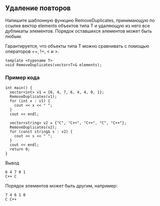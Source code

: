 Удаление повторов
-----------------

Напишите шаблонную функцию RemoveDuplicates, принимающую по ссылке вектор
elements объектов типа T и удаляющую из него все дубликаты элементов. Порядок
оставшихся элементов может быть любым.

Гарантируется, что объекты типа T можно сравнивать с помощью операторов ==, !=,
\< и \>.

~~~~~~~~~~~~~~~~~~~~~~~~~~~~~~~~~~~~~~~~~~~~~~~~~~~~~~~~~~~~~~~~~~~~~~~~~~~~~~~~
template <typename T>
void RemoveDuplicates(vector<T>& elements);
~~~~~~~~~~~~~~~~~~~~~~~~~~~~~~~~~~~~~~~~~~~~~~~~~~~~~~~~~~~~~~~~~~~~~~~~~~~~~~~~

### Пример кода

~~~~~~~~~~~~~~~~~~~~~~~~~~~~~~~~~~~~~~~~~~~~~~~~~~~~~~~~~~~~~~~~~~~~~~~~~~~~~~~~
int main() {
  vector<int> v1 = {6, 4, 7, 6, 4, 4, 0, 1};
  RemoveDuplicates(v1);
  for (int x : v1) {
    cout << x << " ";
  }
  cout << endl;
  
  vector<string> v2 = {"C", "C++", "C++", "C", "C++"};
  RemoveDuplicates(v2);
  for (const string& s : v2) {
    cout << s << " ";
  }
  cout << endl;
  return 0;
}
~~~~~~~~~~~~~~~~~~~~~~~~~~~~~~~~~~~~~~~~~~~~~~~~~~~~~~~~~~~~~~~~~~~~~~~~~~~~~~~~

Вывод

~~~~~~~~~~~~~~~~~~~~~~~~~~~~~~~~~~~~~~~~~~~~~~~~~~~~~~~~~~~~~~~~~~~~~~~~~~~~~~~~
6 4 7 0 1
C++ C
~~~~~~~~~~~~~~~~~~~~~~~~~~~~~~~~~~~~~~~~~~~~~~~~~~~~~~~~~~~~~~~~~~~~~~~~~~~~~~~~

Порядок элементов может быть другим, например:

~~~~~~~~~~~~~~~~~~~~~~~~~~~~~~~~~~~~~~~~~~~~~~~~~~~~~~~~~~~~~~~~~~~~~~~~~~~~~~~~
7 4 6 1 0
C C++
~~~~~~~~~~~~~~~~~~~~~~~~~~~~~~~~~~~~~~~~~~~~~~~~~~~~~~~~~~~~~~~~~~~~~~~~~~~~~~~~
